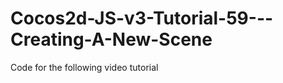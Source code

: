 Cocos2d-JS-v3-Tutorial-59---Creating-A-New-Scene
================================================

Code for the following video tutorial 
